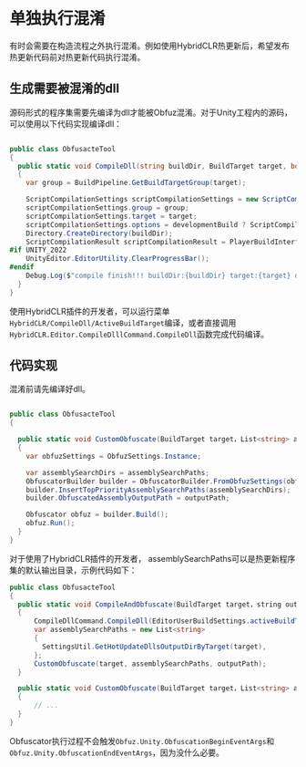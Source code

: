 # 单独执行混淆

有时会需要在构造流程之外执行混淆。例如使用HybridCLR热更新后，希望发布热更新代码前对热更新代码执行混淆。

## 生成需要被混淆的dll

源码形式的程序集需要先编译为dll才能被Obfuz混淆。对于Unity工程内的源码，可以使用以下代码实现编译dll：

```csharp

public class ObfusacteTool
{
  public static void CompileDll(string buildDir, BuildTarget target, bool developmentBuild)
  {
    var group = BuildPipeline.GetBuildTargetGroup(target);

    ScriptCompilationSettings scriptCompilationSettings = new ScriptCompilationSettings();
    scriptCompilationSettings.group = group;
    scriptCompilationSettings.target = target;
    scriptCompilationSettings.options = developmentBuild ? ScriptCompilationOptions.DevelopmentBuild : ScriptCompilationOptions.None;
    Directory.CreateDirectory(buildDir);
    ScriptCompilationResult scriptCompilationResult = PlayerBuildInterface.CompilePlayerScripts(scriptCompilationSettings, buildDir);
#if UNITY_2022
    UnityEditor.EditorUtility.ClearProgressBar();
#endif
    Debug.Log($"compile finish!!! buildDir:{buildDir} target:{target} development:{developmentBuild}");
  }
}
```

使用HybridCLR插件的开发者，可以运行菜单`HybridCLR/CompileDll/ActiveBuildTarget`编译，或者直接调用 `HybridCLR.Editor.CompileDlllCommand.CompileDll`函数完成代码编译。

## 代码实现

混淆前请先编译好dll。

```csharp

public class ObfusacteTool
{

  public static void CustomObfuscate(BuildTarget target，List<string> assemblySearchPaths, string outputPath)
  {
    var obfuzSettings = ObfuzSettings.Instance;

    var assemblySearchDirs = assemblySearchPaths;
    ObfuscatorBuilder builder = ObfuscatorBuilder.FromObfuzSettings(obfuzSettings, target, true);
    builder.InsertTopPriorityAssemblySearchPaths(assemblySearchDirs);
    builder.ObfuscatedAssemblyOutputPath = outputPath;

    Obfuscator obfuz = builder.Build();
    obfuz.Run();
  }
}

```

对于使用了HybridCLR插件的开发者， assemblySearchPaths可以是热更新程序集的默认输出目录，示例代码如下：

```csharp
public class ObfusacteTool
{
  public static void CompileAndObfuscate(BuildTarget target，string outputPath)
  {
      CompileDllCommand.CompileDll(EditorUserBuildSettings.activeBuildTarget, EditorUserBuildSettings.development);
      var assemblySearchPaths = new List<string>
      {
        SettingsUtil.GetHotUpdateDllsOutputDirByTarget(target),
      };
      CustomObfuscate(target, assemblySearchPaths, outputPath);
  }

  public static void CustomObfuscate(BuildTarget target，List<string> assemblySearchPaths, string outputPath)
  {
      // ...
  }
}

```

Obfuscator执行过程不会触发`Obfuz.Unity.ObfuscationBeginEventArgs`和`Obfuz.Unity.ObfuscationEndEventArgs`，因为没什么必要。
